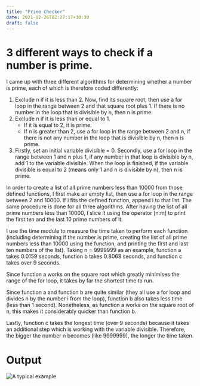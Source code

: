 ```yaml
---
title: "Prime Checker"
date: 2021-12-26T02:27:17+10:30
draft: false
---
```


# 3 different ways to check if a number is prime.

I came up with three different algorithms for determining whether a number is prime, each of which is therefore coded differently:

1.	Exclude n if it is less than 2. Now, find its square root, then use a for loop in the range between 2 and that square root plus 1. If there is no number in the loop that is divisible by n, then n is prime.
2.	Exclude n if it is less than or equal to 1.
      -   If it is equal to 2, it is prime.
      -   If n is greater than 2, use a for loop in the range between 2 and n, if there is not any number in the loop that is divisible by n, then n is prime.
3.	Firstly, set an initial variable divisible = 0. Secondly, use a for loop in the range between 1 and n plus 1, if any number in that loop is divisible by n, add 1 to the variable divisible. When the loop is finished, if the variable divisible is equal to 2 (means only 1 and n is divisible by n), then n is prime.

In order to create a list of all prime numbers less than 10000 from those defined functions, I first make an empty list, then use a for loop in the range between 2 and 10000. If i fits the defined function, append i to that list. The same procedure is done for all three algorithms. After having the list of all prime numbers less than 10000, I slice it using the operator [n:m]  to print the first ten and the last 10 prime numbers of it.

I use the time module to measure the time taken to perform each function (including determining if the number is prime, creating the list of all prime numbers less than 10000 using the function, and printing the first and last ten numbers of the list). Taking n = 9999999 as an example, function a takes 0.0159 seconds, function b takes 0.8068 seconds, and function c takes over 9 seconds.

Since function a works on the square root which greatly minimises the range of the for loop, it takes by far the shortest time to run.

Since function a and function b are quite similar (they all use a for loop and divides n by the number i from the loop), function b also takes less time (less than 1 second). Nonetheless, as function a works on the square root of n, this makes it considerably quicker than function b.

Lastly, function c takes the longest time (over 9 seconds) because it takes an additional step which is working with the variable divisible. Therefore, the bigger the number n becomes (like 9999999), the longer the time taken.

# Output
![A typical example](output.jpg)

